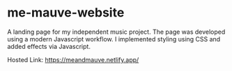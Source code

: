 # me-mauve-website

A landing page for my independent music project. The page was developed using a modern Javascript workflow. I implemented styling using CSS and added effects via Javascript.

Hosted Link: https://meandmauve.netlify.app/
